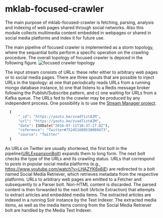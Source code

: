 mklab-focused-crawler
=====================

The main purpose of mklab-focused-crawler is fetching, parsing, analysis and indexing of web pages shared through social networks. Also this module collects multimedia content
embedded in webpages or shared in social media platforms and index it for future use.

The main pipeline of focused crawler is implemented as a storm topology, where the sequantial bolts perform a specific operation on the crawling procedure. The overall topology of focused crawler is depiced in the following figure.
![focused crawler topology](https://github.com/MKLab-ITI/mklab-focused-crawler/blob/dice/imgs/storm%20topologies.png)

The input stream consists of URLs: these refer either to arbitrary web pages or to social media pages. There are three spouts that are possible to inject URLs in the topology: a) one that periodically reads URLs from a running mongo database instance, b) one that listens to a Redis message broker following the Publish/Subscribe pattern, and c) one waiting for URLs from a Kafka queue.
The URLs fed to the crawler may be produced by any independent process. One possibility is to use the [Stream Manager project](https://github.com/MKLab-ITI/mklab-stream-manager).

```sh
  {
      "_id": "https://youtu.be/zvad7iztAIM",
      "url": "https://youtu.be/zvad7iztAIM",
      "date": ISODate("2016-07-11T10:37:17.0Z"),
      "reference": "Twitter#752451689530089473",
      "source": "Twitter"
  }
```

As URLs on Twitter are usually shortened, the first bolt in the pipeline([URLExpansionBolt](https://github.com/MKLab-ITI/mklab-focused-crawler/blob/dice/src/main/java/gr/iti/mklab/focused/crawler/bolts/webpages/URLExpansionBolt.java)) expands them to long form. The next bolt checks the type of the URLs and its crawling status. URLs that correspond to posts in popular social media platforms (e.g., https://www.youtube.com/watch?v=LHAZYK6x6iE) are redirected to a bolt named Social Media Retriever, which retrieves metadata from the respective platforms. URLs to
arbitrary web pages are emitted to a Fetcher and subsequently to a Parser bolt. Non-HTML content is discarded. The parsed content is then forwarded to the next bolt (Article Extraction) that attempts to extract articles and embedded media items. The extracted articles are indexed in a running Solr instance by the Text Indexer. The extracted media items, as well as the media items coming from the Social Media Retriever bolt are handled by the Media Text Indexer.
